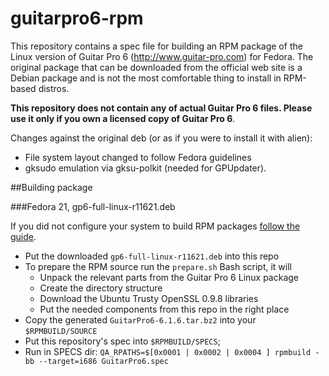 guitarpro6-rpm
==============

This repository contains a spec file for building an RPM package of the Linux version of Guitar Pro 6 (http://www.guitar-pro.com) for Fedora. The original package that can be downloaded from the official web site is a Debian package and is not the most comfortable thing to install in RPM-based distros.

**This repository does not contain any of actual Guitar Pro 6 files. Please use it only if you own a licensed copy of Guitar Pro 6**.

Changes against the original deb (or as if you were to install it with alien):
 * File system layout changed to follow Fedora guidelines
 * gksudo emulation via gksu-polkit (needed for GPUpdater).

##Building package

###Fedora 21, gp6-full-linux-r11621.deb

If you did not configure your system to build RPM packages [follow the guide](https://fedoraproject.org/wiki/How_to_create_an_RPM_package#Preparing_your_system).
 * Put the downloaded `gp6-full-linux-r11621.deb` into this repo
 * To prepare the RPM source run the `prepare.sh` Bash script, it will
   - Unpack the relevant parts from the Guitar Pro 6 Linux package
   - Create the directory structure
   - Download the Ubuntu Trusty OpenSSL 0.9.8 libraries
   - Put the needed components from this repo in the right place
 * Copy the generated `GuitarPro6-6.1.6.tar.bz2` into your `$RPMBUILD/SOURCE`
 * Put this repository's spec into `$RPMBUILD/SPECS`;
 * Run in SPECS dir: `QA_RPATHS=$[0x0001 | 0x0002 | 0x0004 ] rpmbuild -bb --target=i686 GuitarPro6.spec`
